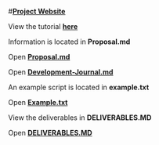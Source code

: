 #[**Project Website**](http://iblacksand.github.io/advanced-planner/)

View the tutorial [**here**](http://iblacksand.github.io/advanced-planner/Tutorial.html)

Information is located in **Proposal.md**

Open [__Proposal.md__](https://github.com/iblacksand/advanced-planner/blob/master/PROPOSAL.md)

Open [__Development-Journal.md__](https://github.com/iblacksand/advanced-planner/blob/master/DEVELOPMENT-JOURNAL.md)

An example script is located in **example.txt**

Open [**Example.txt**](https://github.com/iblacksand/advanced-planner/blob/master/example.txt)

View the deliverables in **DELIVERABLES.MD**

Open [**DELIVERABLES.MD**](https://github.com/iblacksand/advanced-planner/blob/master/DELIVERABLES.md)
